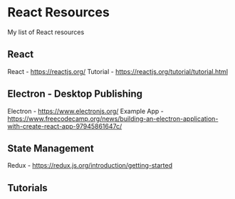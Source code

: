 # React Resources
My list of React resources

## React
React - https://reactjs.org/
Tutorial - https://reactjs.org/tutorial/tutorial.html

## Electron - Desktop Publishing
Electron - https://www.electronjs.org/
Example App - https://www.freecodecamp.org/news/building-an-electron-application-with-create-react-app-97945861647c/

## State Management
Redux - https://redux.js.org/introduction/getting-started

## Tutorials
